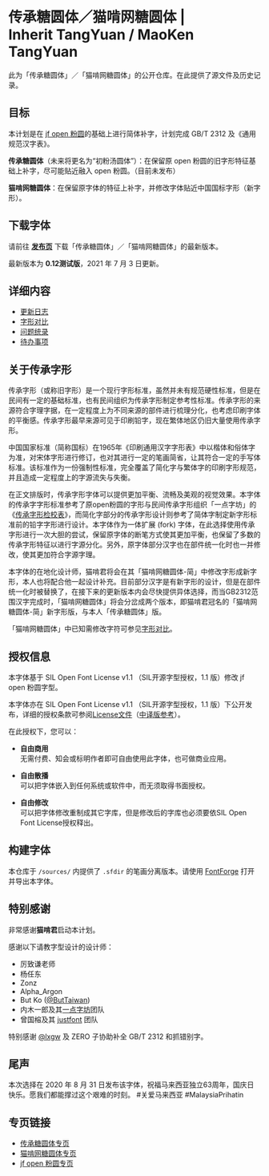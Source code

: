 # 传承糖圆体／猫啃网糖圆体 | <br> Inherit TangYuan / MaoKen TangYuan

此为「传承糖圆体」／「猫啃网糖圆体」的公开仓库。在此提供了源文件及历史记录。

## 目标

本计划是在 [jf open 粉圆](https://github.com/justfont/open-huninn-font)的基础上进行简体补字，计划完成 GB/T 2312 及《通用规范汉字表》。

**传承糖圆体**（未来将更名为“初粉汤圆体”）：在保留原 open 粉圆的旧字形特征基础上补字，尽可能贴近融入 open 粉圆。（目前未发布）

**猫啃网糖圆体**：在保留原字体的特征上补字，并修改字体贴近中国国标字形（新字形）。

## 下载字体

请前往 **[发布页](https://github.com/NightFurySL2001/TangYuan-font/releases)** 下载「传承糖圆体」／「猫啃网糖圆体」的最新版本。

最新版本为 **0.12测试版**，2021 年 7 月 3 日更新。

## 详细内容

- [更新日志](./UPDATES.md)
- [字形对比](./GLYPH_COMPARE.md)
- [问题统录](./ISSUE_RECORD.md)
- [待办事项](./TO_DO.md)

## 关于传承字形

传承字形（或称旧字形）是一个现行字形标准，虽然并未有规范硬性标准，但是在民间有一定的基础标准，也有民间组织为传承字形制定参考性标准。传承字形的来源符合字理字据，在一定程度上为不同来源的部件进行梳理分化，也考虑印刷字体的平衡感。传承字形最早来源可见于印刷铅字，现在繁体地区仍旧大量使用传承字形。

中国国家标准（简称国标）在1965年《印刷通用汉字字形表》中以楷体和俗体字为准，对宋体字形进行修订，也对其进行一定的笔画简省，让其符合一定的手写体标准。该标准作为一份强制性标准，完全覆盖了简化字与繁体字的印刷字形规范，并且造成一定程度上的字源流失与失衡。

在正文排版时，传承字形字体可以提供更加平衡、流畅及美观的视觉效果。本字体的传承字字形标准参考了原open粉圆的字形与民间传承字形组织「一点字坊」的《[传承字形检校表](https://github.com/ichitenfont/inheritedglyphs)》，而简化字部分的传承字形设计则参考了简体字制定新字形标准前的铅字字形进行设计。本字体作为一体扩展 (fork) 字体，在此选择使用传承字形进行一次大胆的尝试，保留原字体的断笔方式使其更加平衡，也保留了多数的传承字形特征以进行字源分化。另外，原字体部分汉字也在部件统一化时也一并修改，使其更加符合字源字理。

本字体的在地化设计师，猫啃君将会在其「猫啃网糖圆体-简」中修改字形成新字形，本人也将配合他一起设计补充。目前部分汉字是有新字形的设计，但是在部件统一化时被替换了，在接下来的更新版本内会尽快提供异体选择，而当GB2312范围汉字完成时，「猫啃网糖圆体」将会分岔成两个版本，即猫啃君冠名的「猫啃网糖圆体-简」新字形版，与本人「传承糖圆体」版。

「猫啃网糖圆体」中已知需修改字符可参见[字形对比](./GLYPH_COMPARE.md)。


## 授权信息

本字体基于 SIL Open Font License v1.1 （SIL开源字型授权，1.1 版）修改 jf open 粉圆字型。

本字体亦在 SIL Open Font License v1.1 （SIL开源字型授权，1.1 版）下公开发布，详细的授权条款可参阅[License文件](./LICENSE.txt)（[中译版参考](./LICENSE_ZH.txt)）。

在此授权下，您可以：
- **自由商用**  
无需付费、知会或标明作者即可自由使用此字体，也可做商业应用。
  
- **自由散播**  
可以把字体嵌入到任何系统或软件中，而无须取得书面授权。
  
- **自由修改**  
可以把字体修改重制成其它字库，但是修改后的字库也必须要依SIL Open Font License授权释出。

## 构建字体

本仓库于 `/sources/` 内提供了 `.sfdir` 的笔画分离版本。请使用 [FontForge](https://fontforge.org/en-US/) 打开并导出本字体。

## 特别感谢

非常感谢**猫啃君**启动本计划。

感谢以下请教字型设计的设计师：
- 厉致谦老师
- 杨任东
- Zonz
- Alpha_Argon
- But Ko ([@ButTaiwan](https://github.com/ButTaiwan))
- 内木一郎及其[一点字坊](https://github.com/ichitenfont)团队
- 曾国榕及其 [justfont](https://github.com/justfont) 团队

特别感谢 [@lxgw](https://github.com/lxgw/) 及 ZERO 子协助补全 GB/T 2312 和抓错别字。

## 尾声

本次选择在 2020 年 8 月 31 日发布该字体，祝福马来西亚独立63周年，国庆日快乐。愿我们都能撑过这个艰难的时刻。 #关爱马来西亚 #MalaysiaPrihatin

## 专页链接

- [传承糖圆体专页](https://nightfurysl2001.github.io/tangyuan/)
- [猫啃网糖圆体专页](https://maoken.com/tangyuan/)
- [jf open 粉圆专页](https://justfont.com/huninn/)


